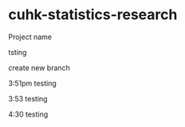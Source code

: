 cuhk-statistics-research
========================

Project name



tsting 

create new branch


3:51pm testing

3:53 testing

4:30 testing
